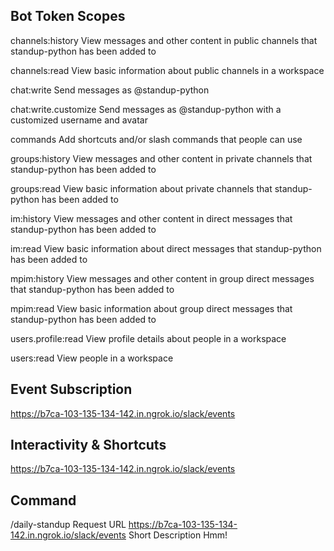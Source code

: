 ## Bot Token Scopes

channels:history
View messages and other content in public channels that standup-python has been added to

channels:read
View basic information about public channels in a workspace

chat:write
Send messages as @standup-python

chat:write.customize
Send messages as @standup-python with a customized username and avatar

commands
Add shortcuts and/or slash commands that people can use

groups:history
View messages and other content in private channels that standup-python has been added to

groups:read
View basic information about private channels that standup-python has been added to

im:history
View messages and other content in direct messages that standup-python has been added to

im:read
View basic information about direct messages that standup-python has been added to

mpim:history
View messages and other content in group direct messages that standup-python has been added to

mpim:read
View basic information about group direct messages that standup-python has been added to

users.profile:read
View profile details about people in a workspace

users:read
View people in a workspace

## Event Subscription
https://b7ca-103-135-134-142.in.ngrok.io/slack/events

## Interactivity & Shortcuts
https://b7ca-103-135-134-142.in.ngrok.io/slack/events

## Command
/daily-standup
Request URL https://b7ca-103-135-134-142.in.ngrok.io/slack/events
Short Description Hmm!
